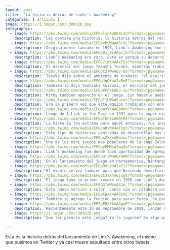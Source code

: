 ```yaml
---
layout: post
title:  "La historia detrás de Links's Awakening"
categories: [ articulo ]
image: https://i.imgur.com/L309nZD.png
infographic:
  - image: https://pbs.twimg.com/media/EFGolsnXUAE4L2d?format=jpg&name=small
    description: 'Les contare una historia, la historia detras del reciente relanzamiento de Link’s Awakening. Sin spoilers. Abro hilo.'
  - image: https://pbs.twimg.com/media/EFGovbQW4AA5CXL?format=jpg&name=small
    description: 'Originalmente lanzado en 1993, Link’s Awakening fue el primer juego de Zelda desarrollado para un sistema portatil.'
  - image: https://pbs.twimg.com/media/EFGo0i_XsAApcjG?format=jpg&name=small
    description: 'Link’s Awakening era raro. Esto es porque su desarrollo inicio como un hobby de sus creadores, por lo que la regla era que no habia reglas.'
  - image: https://pbs.twimg.com/media/EFGo7iWX4AAxT5y?format=jpg&name=small
    description: 'El director del juego Takashi Tezuka, mientras trabajaba en A Link to the Past, se unio con Kazuaki Morita (en aquel entonces, un programador) en su prototipo para un nuevo juego "estilo zelda".'
  - image: https://pbs.twimg.com/media/EFGpC2TWwAEv-bG?format=jpg&name=240x240
    description: 'Tezuka dijo sobre el ambiente de trabajo: "el espiritu libre de una actividad extra-escolar". El equipo practicamente hizo lo que quiso. Esto fue porque trabajaban en el juego, durante su tiempo libre.'
  - image: https://pbs.twimg.com/media/EFGpJqOXoAIvBmE?format=png&name=240x240
    description: 'Tambien lo dijo Yoshiaki Koizumi, el escritor del juego, en 2007: "Tenia rienda suelta a hacer lo que quisiera, siempre y cuando no hiciera enojar a Miyamoto". Pretendian realizar una parodia de Zelda con muchos de los personajes de Nintendo como Mario, Luigi y Yoshi.'
  - image: https://pbs.twimg.com/media/EFGpPFPXkAEu-sp?format=jpg&name=small
    description: 'Kirby tambien aparecio en el juego. Sin haberle pedido permiso a HAL Laboratory. Esto fue porque en aquel entonces no era un personaje reconocido y se penso mas como una aparicion "tributo" de aquel personaje.'
  - image: https://pbs.twimg.com/media/EFGpTjUW4AEucez?format=png&name=small
    description: 'Era la primera vez que este equipo trabajaba con una game boy. El resultado les parecia muy divertido de jugar. Implementaron todas las ideas que se les ocurria para A Link to the Past, pero que no habian sido aprobadas para el juego final.'
  - image: https://pbs.twimg.com/media/EFGpaxVX4AEoNen?format=jpg&name=360x360
    description: 'Luego de A Link to the Past en 1991 para la super nintendo, el equipo fue encargado del desarrollo de un nuevo juego de Zelda para la gameboy de manera oficial. Aunque la idea de la empresa era hacer una version simple de A Link to the Past adaptada para la game boy.'
  - image: https://pbs.twimg.com/media/EFGpfKFXoAEGtH4?format=jpg&name=small
    description: 'La historia tan extrana para aquel entonces, fue inspirada en "Twin Peaks". Un drama sobre un pequeno numero de personajes en una pequena poblacion. Tezuka queriendo imitar esto, ayudo a crear una historia mas centrada en los personajes.'
  - image: https://pbs.twimg.com/media/EFGpnRvWkAATog3?format=jpg&name=small
    description: 'Este tipo de historias centradas en desarrollar mas a los personajes sirvio para inspirar desarrollos futuros como Ocarina of Time y Majora’s Mask. Asi como esos personajes "sospechosamente parecidos" a Mario o Luigi.'
  - image: https://pbs.twimg.com/media/EFGpsZkXsAEwnwz?format=jpg&name=small
    description: 'Uno de los mini juegos mas populares de la saga Zelda, es el de pesca. Morita, siendo un fan de esta actividad, hizo muchos juegos del tema en el pasado.'
  - image: https://pbs.twimg.com/media/EFGpyPMWsAIww3w?format=jpg&name=small
    description: 'Link’s Awakening fue donde tuvo oportunidad de agregar un mini juego con esta tematica, y es algo que ha perdurado incluso en los lanzamientos mas recientes!'
  - image: https://pbs.twimg.com/media/EFGp4rzW4AEFHHN?format=jpg&name=small
    description: 'En el lanzamiento del juego en norteamerica, Nintengo organizo un concurso en un tren que cruzaba todo el pais, llamado "Zelda Whistle Stop Tour". Donde jugadores competian por ver quien lo terminaba primero.'
  - image: https://pbs.twimg.com/media/EFGp9mLXsAIa7jJ?format=jpg&name=small
    description: 'El evento servia tambien para que Nintendo demostrara la ran duracion de las pilas y la portabilidad de su consola Game boy.'
  - image: https://pbs.twimg.com/media/EFGqCJYX4AEjugk?format=png&name=360x360
    description: 'El juego tuvo su primer remake en 1998 con Link’s Awakening DX, una version a todo color que explotaba las capacidades de la nueva Game Boy Color.'
  - image: https://pbs.twimg.com/media/EFGqGTwWsAASJm_?format=jpg&name=small
    description: 'Esta nueva version a color, conto con un calabozo completamente nuevo, con enemigos y puzzles basados en el color.'
  - image: https://pbs.twimg.com/media/EFGqKWxX4AA9SXC?format=jpg&name=small
    description: 'Tambien se agrego la funcion para sacar fotos. Se podian tomar un total de doce fotos y verse en la tienda o imprimirse con el accesodio llamado Game Boy Printer.'
  - image: https://pbs.twimg.com/media/EFGqPOkXkAA3goF?format=jpg&name=small
    description: 'Recientemente este 20 de Septiembre de 2019, lanzan una nueva adaptacion con graficos completamente re-hechos para la Nintendo Switch. Juego que ya jugamos y estaremos comentando en el siguiente podcast ;)'
  - image: https://i.imgur.com/L309nZD.png
    description: 'Que les parecio este juego? Ya lo jugaron? Es algo que esperaban? Mandanos tus comentarios y te mandamos un saludo en el siguiente podcast!'

---
```


Ésta es la historia detrás del lanzamiento de Link's Awakening, el mismo que pusimos en Twitter y ya casi muere sepultado entre otros tweets.
